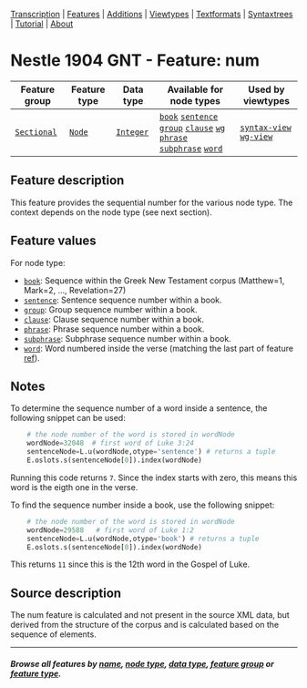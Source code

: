 <a name="start"></a>
<div class="hidden-content">
<a href="../transcription.md">Transcription</a> | <a href="README.md#start">Features</a>  | <a href="../additions/README.md#start">Additions</a> | <a href="../viewtypes.md#start">Viewtypes</a>  | <a href="../textformats.md#start">Textformats</a> |  <a href="../syntaxtrees.md#start">Syntaxtrees</a> | <a href="../tutorial/README.md#start">Tutorial</a>  | <a href="../about.md#start">About</a>
</div>

# Nestle 1904 GNT - Feature: num

Feature group | Feature type | Data type | Available for node types | Used by viewtypes
---  | ---  | --- | --- | ---
[`Sectional`](featuresbygroup.md#sectional-features) | [`Node`](featuresbyfeaturetype.md#node-features) | [`Integer`](featuresbydatatype.md#integer-datatype)  | [`book`](featuresbynodetype.md#book-nodes) [`sentence`](featuresbynodetype.md#sentence-nodes)  [`group`](featuresbynodetype.md#group-nodes) [`clause`](featuresbynodetype.md#clause-nodes) [`wg`](featuresbynodetype.md#wordgroup-nodes) [`phrase`](featuresbynodetype.md#phrase-nodes) [`subphrase`](featuresbynodetype.md#subphrase-nodes)    [`word`](featuresbynodetype.md#word-nodes) | [`syntax-view`](../syntax-view.md#start) [`wg-view`](../wg-view.md#start)

## Feature description 

This feature provides the sequential number for the various node type. The context depends on the node type (see next section).

## Feature values

For node type:
  * [`book`](featuresbynodetype.md#book-nodes): Sequence within the Greek New Testament corpus (Matthew=1, Mark=2, ..., Revelation=27)
  * [`sentence`](featuresbynodetype.md#sentence-nodes): Sentence sequence number within a book.
  * [`group`](featuresbynodetype.md#group-nodes): Group sequence number within a book.
  * [`clause`](featuresbynodetype.md#clause-nodes): Clause sequence number within a book.
  * [`phrase`](featuresbynodetype.md#phrase-nodes): Phrase sequence number within a book.
  * [`subphrase`](featuresbynodetype.md#subphrase-nodes): Subphrase sequence number within a book.
  * [`word`](featuresbynodetype.md#word-nodes): Word numbered inside the verse (matching the last part of feature [ref](ref.md)).

## Notes

To determine the sequence number of a word inside a sentence, the following snippet can be used: 

```python
    # the node number of the word is stored in wordNode
    wordNode=32048  # first word of Luke 3:24
    sentenceNode=L.u(wordNode,otype='sentence') # returns a tuple
    E.oslots.s(sentenceNode[0]).index(wordNode)
```
Running this code returns `7`. Since the index starts with zero, this means this word is the eigth one in the verse.

To find the sequence number inside a book, use the following snippet:

```python
    # the node number of the word is stored in wordNode
    wordNode=29588   # first word of Luke 1:2
    sentenceNode=L.u(wordNode,otype='book') # returns a tuple
    E.oslots.s(sentenceNode[0]).index(wordNode)
```
This returns `11` since this is the 12th word in the Gospel of Luke.

## Source description

The num feature is calculated and not present in the source XML data, but derived from the structure of the  corpus and is calculated based on the sequence of elements.

---
#### *Browse all features by [name](featuresbyname.md#start), [node type](featuresbynodetype.md#start), [data type](featuresbydatatype.md#start), [feature group](featuresbygroup.md#start) or [feature type](featuresbyfeaturetype.md#start).*

